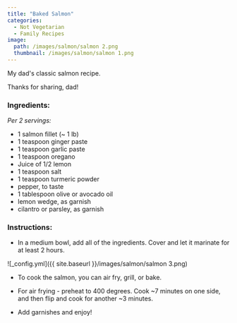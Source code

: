 ```yaml
---
title: "Baked Salmon"
categories:
  - Not Vegetarian
  - Family Recipes
image:
  path: /images/salmon/salmon 2.png
  thumbnail: /images/salmon/salmon 1.png
---
```


My dad's classic salmon recipe.

Thanks for sharing, dad!

### Ingredients:

_Per 2 servings:_

* 1 salmon fillet (~ 1 lb)
* 1 teaspoon ginger paste
* 1 teaspoon garlic paste
* 1 teaspoon oregano
* Juice of 1/2 lemon
* 1 teaspoon salt
* 1 teaspoon turmeric powder
* pepper, to taste
* 1 tablespoon olive or avocado oil
* lemon wedge, as garnish
* cilantro or parsley, as garnish


### Instructions:

* In a medium bowl, add all of the ingredients. Cover and let it marinate for at least 2 hours.

![_config.yml]({{ site.baseurl }}/images/salmon/salmon 3.png)

* To cook the salmon, you can air fry, grill, or bake. 

* For air frying - preheat to 400 degrees. Cook ~7 minutes on one side, and then flip and cook for another ~3 minutes. 

* Add garnishes and enjoy!


